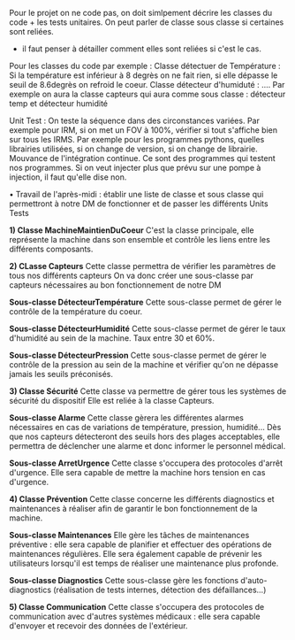 Pour le projet on ne code pas, on doit simlpement décrire les classes du code + les tests unitaires. On peut parler de classe sous classe si certaines sont reliées. 
+ il faut penser à détailler comment elles sont reliées si c'est le cas. 

Pour les classes du code par exemple : 
Classe détectuer de Température : Si la température est inférieur à 8 degrès on ne fait rien, si elle dépasse le seuil de 8.6degrès on refroid le coeur. 
Classe détecteur d'humiduté : ....
Par exemple on aura la classe capteurs qui aura comme sous classe : détecteur temp et détecteur humidité

Unit Test : On teste la séquence dans des circonstances variées. Par exemple pour IRM, si on met un FOV à 100%, vérifier si tout s'affiche bien sur tous les IRMS.
Par exemple pour les programmes pythons, quelles librairies utilisées, si on change de version, si on change de librairie. Mouvance de l'intégration continue.
Ce sont des programmes qui testent nos programmes.
Si on veut injecter plus que prévu sur une pompe à injection, il faut qu'elle dise non. 



• Travail de l'après-midi : établir une liste de classe et sous classe qui permettront à notre DM de fonctionner et de passer les différents Units Tests

**1) Classe MachineMaintienDuCoeur**
C'est la classe principale, elle représente la machine dans son ensemble et contrôle les liens entre les différents composants.

**2) CLasse Capteurs**
Cette classe permettra de vérifier les paramètres de tous nos différents capteurs
On va donc créer une sous-classe par capteurs nécessaires au bon fonctionnement de notre DM

   **Sous-classe DétecteurTempérature**
   Cette sous-classe permet de gérer le contrôle de la température du coeur.

   **Sous-classe DétecteurHumidité**
   Cette sous-classe permet de gérer le taux d'humidité au sein de la machine.
   Taux entre 30 et 60%.

   **Sous-classe DétecteurPression**
   Cette sous-classe permet de gérer le contrôle de la pression au sein de la machine et vérifier qu'on ne dépasse jamais les seuils préconisés.


**3) Classe Sécurité**
Cette classe va permettre de gérer tous les systèmes de sécurité du dispositif
Elle est reliée à la classe Capteurs.

   **Sous-classe Alarme**
   Cette classe gèrera les différentes alarmes nécessaires en cas de variations de température, pression, humidité... Dès que nos capteurs détecteront des seuils hors des plages acceptables, elle permettra de déclencher une alarme et donc informer le personnel médical.

   **Sous-classe ArretUrgence** 
   Cette classe s'occupera des protocoles d'arrêt d'urgence. Elle sera capable de mettre la machine hors tension en cas d'urgence.


**4) Classe Prévention**
Cette classe concerne les différents diagnostics et maintenances à réaliser afin de garantir le bon fonctionnement de la machine.

   **Sous-classe Maintenances**
   Elle gère les tâches de maintenances préventive : elle sera capable de planifier et effectuer des opérations de maintenances régulières. Elle sera également capable de prévenir les utilisateurs lorsqu'il est temps de réaliser une maintenance plus profonde.

   **Sous-classe Diagnostics**
   Cette sous-classe gère les fonctions d'auto-diagnostics (réalisation de tests internes, détection des défaillances...)


**5) Classe Communication**
Cette classe s'occupera des protocoles de communication avec d'autres systèmes médicaux : elle sera capable d'envoyer et recevoir des données de l'extérieur.
